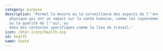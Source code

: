 ```yaml
---
category: purpose
description: 'Permet la mesure ou la surveillance des aspects de l''environnement
  physique qui ont un impact sur la santé humaine, comme les rayonnements
  ou la qualité de l''air, ou
  dans des contextes spécifiques comme le lieu de travail.'
icon: /dtpr-icons/health.svg
id: health
name: Santé
---
```

